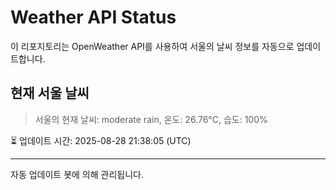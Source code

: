 
# Weather API Status

이 리포지토리는 OpenWeather API를 사용하여 서울의 날씨 정보를 자동으로 업데이트합니다.

## 현재 서울 날씨
> 서울의 현재 날씨: moderate rain, 온도: 26.76°C, 습도: 100%

⏳ 업데이트 시간: 2025-08-28 21:38:05 (UTC)

---
자동 업데이트 봇에 의해 관리됩니다.
